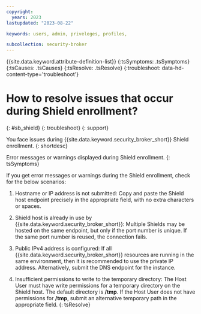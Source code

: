 ```yaml
---
copyright:
  years: 2023
lastupdated: "2023-08-22"

keywords: users, admin, priveleges, profiles,

subcollection: security-broker
---
```


{{site.data.keyword.attribute-definition-list}}
{:tsSymptoms: .tsSymptoms}
{:tsCauses: .tsCauses}
{:tsResolve: .tsResolve}
{:troubleshoot: data-hd-content-type='troubleshoot'}


# How to resolve issues that occur during Shield enrollment?
{: #sb_shield}
{: troubleshoot}
{: support}

You face issues during {{site.data.keyword.security_broker_short}} Shield enrollment.
{: shortdesc}

Error messages or warnings displayed during Shield enrollment.
{: tsSymptoms}

If you get error messages or warnings during the Shield enrollment, check for the below scenarios:

1. Hostname or IP address is not submitted: Copy and paste the Shield host endpoint precisely in the appropriate field, with no extra characters or spaces.

2. Shield host is already in use by {{site.data.keyword.security_broker_short}}: Multiple Shields may be hosted on the same endpoint, but only if the port number is unique. If the same port number is reused, the connection fails.

3. Public IPv4 address is configured: If all {{site.data.keyword.security_broker_short}} resources are running in the same environment, then it is recommended to use the private IP address. Alternatively, submit the DNS endpoint for the instance.

4. Insufficient permissions to write to the temporary directory: The Host User must have write permissions for a temporary directory on the Shield host. The default directory is **/tmp**. If the Host User does not have permissions for **/tmp**, submit an alternative temporary path in the appropriate field.
{: tsResolve}





